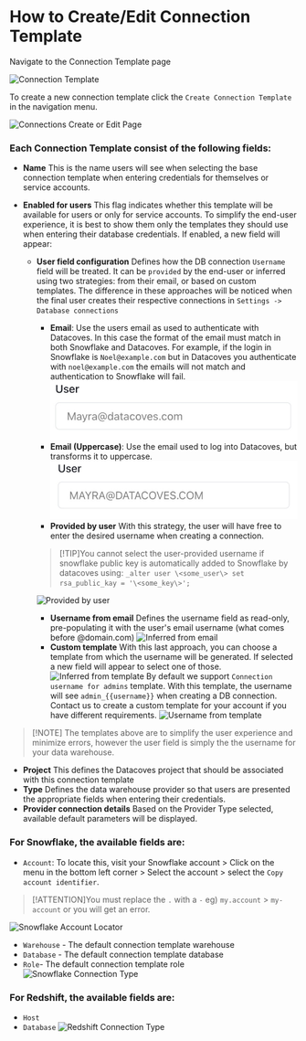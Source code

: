 # How to Create/Edit Connection Template

Navigate to the Connection Template page

![Connection Template](./assets/menu_connection_template.gif)

To create a new connection template click the `Create Connection Template` in the navigation menu.

![Connections Create or Edit Page](./assets/connections_editnew_page.png)

### Each Connection Template consist of the following fields:

- **Name** This is the name users will see when selecting the base connection template when entering credentials for themselves or service accounts.
- **Enabled for users** This flag indicates whether this template will be available for users or only for service accounts. To simplify the end-user experience, it is best to show them only the templates they should use when entering their database credentials. If enabled, a new field will appear:

  - **User field configuration** Defines how the DB connection `Username` field will be treated. It can be `provided` by the end-user or inferred using two strategies: from their email, or based on custom templates.
    The difference in these approaches will be noticed when the final user creates their respective connections in `Settings -> Database connections`
    - **Email**: Use the users email as used to authenticate with Datacoves. In this case the format of the email must match in both Snowflake and Datacoves. For example, if the login in Snowflake is `Noel@example.com` but in Datacoves you authenticate with `noel@example.com` the emails will not match and authentication to Snowflake will fail. 
      ![Email](assets/connectiontemplates_email.jpg)
    - **Email (Uppercase)**: Use the email used to log into Datacoves, but transforms it to uppercase. 
      ![Email Uppercase](assets/connectiontemplates_email_uppercase.jpg)
    - **Provided by user** With this strategy, the user will have free to enter the desired username when creating a connection.
    >[!TIP]You cannot select the user-provided username if snowflake public key is automatically added to Snowflake by datacoves using:
    > `_alter user \<some_user\> set rsa_public_kay = '\<some_key\>';`
      
      ![Provided by user](./assets/connectiontemplates_provided_by_user.png)

    - **Username from email** Defines the username field as read-only, pre-populating it with the user's email username (what comes before @domain.com)
      ![Inferred from email](./assets/connectiontemplates_inferred_from_email.png)
    - **Custom template** With this last approach, you can choose a template from which the username will be generated. If selected a new field will appear to select one of those.
      ![Inferred from template](./assets/connectiontemplates_inferred_from_template.png)
      By default we support `Connection username for admins` template. With this template, the username will see `admin_{{username}}` when creating a DB connection. Contact us to create a custom template for your account if you have different requirements.
      ![Username from template](./assets/connectiontemplates_username_from_template.png)

 >[!NOTE] The templates above are to simplify the user experience and minimize errors, however the user field is simply the the username for your data warehouse.
- **Project** This defines the Datacoves project that should be associated with this connection template
- **Type** Defines the data warehouse provider so that users are presented the appropriate fields when entering their credentials.
- **Provider connection details** Based on the Provider Type selected, available default parameters will be displayed.

### For Snowflake, the available fields are: 

- `Account`: To locate this, visit your Snowflake account > Click on the menu in the bottom left corner > Select the account > select the `Copy account identifier`. 
  
>[!ATTENTION]You must replace the `.`  with a `-` eg) `my.account` > `my-account` or you will get an error.

![Snowflake Account Locator](./assets/snowflake_account_locator.png)

- `Warehouse` - The default connection template warehouse
- `Database` - The default connection template database 
- `Role`- The default connection template role
  ![Snowflake Connection Type](./assets/connections_editnew_snowflake.png)

### For Redshift, the available fields are: 

- `Host`
- `Database`
  ![Redshift Connection Type](./assets/connections_editnew_redshift.png)
